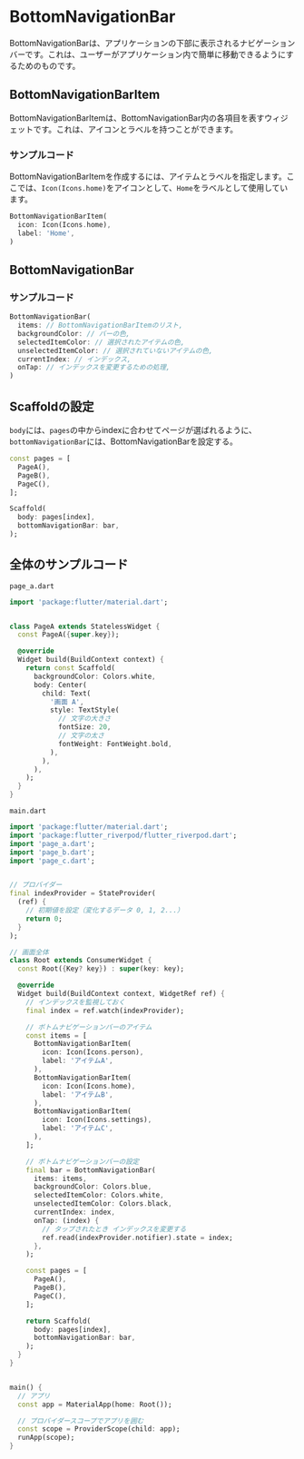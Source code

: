 # BottomNavigationBar

BottomNavigationBarは、アプリケーションの下部に表示されるナビゲーションバーです。これは、ユーザーがアプリケーション内で簡単に移動できるようにするためのものです。

## BottomNavigationBarItem

BottomNavigationBarItemは、BottomNavigationBar内の各項目を表すウィジェットです。これは、アイコンとラベルを持つことができます。

### サンプルコード

BottomNavigationBarItemを作成するには、アイテムとラベルを指定します。ここでは、`Icon(Icons.home)`をアイコンとして、`Home`をラベルとして使用しています。

```dart
BottomNavigationBarItem(
  icon: Icon(Icons.home),
  label: 'Home',
)
```

## BottomNavigationBar

### サンプルコード

```dart
BottomNavigationBar(
  items: // BottomNavigationBarItemのリスト,
  backgroundColor: // バーの色,
  selectedItemColor: // 選択されたアイテムの色,
  unselectedItemColor: // 選択されていないアイテムの色,
  currentIndex: // インデックス,
  onTap: // インデックスを変更するための処理,
)
```

## Scaffoldの設定

`body`には、`pages`の中からindexに合わせてページが選ばれるように、`bottomNavigationBar`には、BottomNavigationBarを設定する。

```dart
const pages = [
  PageA(),
  PageB(),
  PageC(),
];

Scaffold(
  body: pages[index],
  bottomNavigationBar: bar,
);
```

## 全体のサンプルコード

`page_a.dart`
```dart
import 'package:flutter/material.dart';


class PageA extends StatelessWidget {
  const PageA({super.key});

  @override
  Widget build(BuildContext context) {
    return const Scaffold(
      backgroundColor: Colors.white,
      body: Center(
        child: Text(
          '画面 A',
          style: TextStyle(
            // 文字の大きさ
            fontSize: 20,
            // 文字の太さ
            fontWeight: FontWeight.bold,
          ),
        ),
      ),
    );
  }
}
```

`main.dart`
```dart
import 'package:flutter/material.dart';
import 'package:flutter_riverpod/flutter_riverpod.dart';
import 'page_a.dart';
import 'page_b.dart';
import 'page_c.dart';


// プロバイダー
final indexProvider = StateProvider(
  (ref) {
    // 初期値を設定（変化するデータ 0, 1, 2...）
    return 0;
  }
);

// 画面全体
class Root extends ConsumerWidget {
  const Root({Key? key}) : super(key: key);

  @override
  Widget build(BuildContext context, WidgetRef ref) {
    // インデックスを監視しておく
    final index = ref.watch(indexProvider);

    // ボトムナビゲーションバーのアイテム
    const items = [
      BottomNavigationBarItem(
        icon: Icon(Icons.person),
        label: 'アイテムA',
      ),
      BottomNavigationBarItem(
        icon: Icon(Icons.home),
        label: 'アイテムB',
      ),
      BottomNavigationBarItem(
        icon: Icon(Icons.settings),
        label: 'アイテムC',
      ),
    ];

    // ボトムナビゲーションバーの設定
    final bar = BottomNavigationBar(
      items: items,
      backgroundColor: Colors.blue,
      selectedItemColor: Colors.white,
      unselectedItemColor: Colors.black,
      currentIndex: index,
      onTap: (index) {
        // タップされたとき インデックスを変更する
        ref.read(indexProvider.notifier).state = index;
      },
    );

    const pages = [
      PageA(),
      PageB(),
      PageC(),
    ];

    return Scaffold(
      body: pages[index],
      bottomNavigationBar: bar,
    );
  }
}


main() {
  // アプリ
  const app = MaterialApp(home: Root());

  // プロバイダースコープでアプリを囲む
  const scope = ProviderScope(child: app);
  runApp(scope);
}
```

